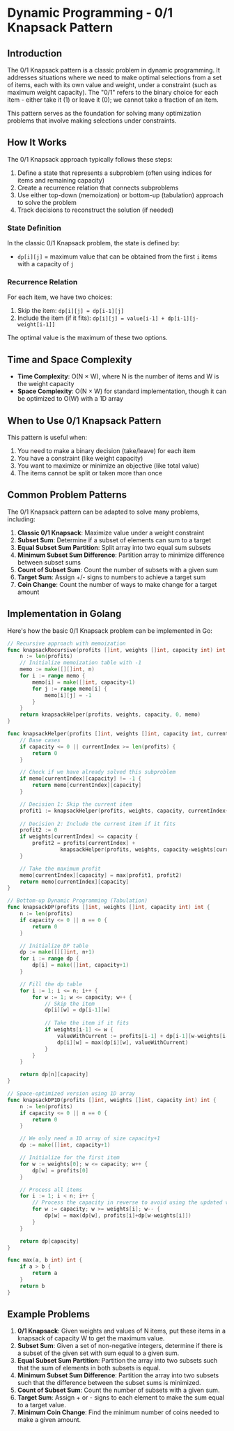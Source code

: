 # Dynamic Programming - 0/1 Knapsack Pattern

## Introduction

The 0/1 Knapsack pattern is a classic problem in dynamic programming. It addresses situations where we need to make optimal selections from a set of items, each with its own value and weight, under a constraint (such as maximum weight capacity). The "0/1" refers to the binary choice for each item - either take it (1) or leave it (0); we cannot take a fraction of an item.

This pattern serves as the foundation for solving many optimization problems that involve making selections under constraints.

## How It Works

The 0/1 Knapsack approach typically follows these steps:

1. Define a state that represents a subproblem (often using indices for items and remaining capacity)
2. Create a recurrence relation that connects subproblems
3. Use either top-down (memoization) or bottom-up (tabulation) approach to solve the problem
4. Track decisions to reconstruct the solution (if needed)

### State Definition

In the classic 0/1 Knapsack problem, the state is defined by:
- `dp[i][j]` = maximum value that can be obtained from the first `i` items with a capacity of `j`

### Recurrence Relation

For each item, we have two choices:
1. Skip the item: `dp[i][j] = dp[i-1][j]`
2. Include the item (if it fits): `dp[i][j] = value[i-1] + dp[i-1][j-weight[i-1]]`

The optimal value is the maximum of these two options.

## Time and Space Complexity

- **Time Complexity**: O(N × W), where N is the number of items and W is the weight capacity
- **Space Complexity**: O(N × W) for standard implementation, though it can be optimized to O(W) with a 1D array

## When to Use 0/1 Knapsack Pattern

This pattern is useful when:

1. You need to make a binary decision (take/leave) for each item
2. You have a constraint (like weight capacity)
3. You want to maximize or minimize an objective (like total value)
4. The items cannot be split or taken more than once

## Common Problem Patterns

The 0/1 Knapsack pattern can be adapted to solve many problems, including:

1. **Classic 0/1 Knapsack**: Maximize value under a weight constraint
2. **Subset Sum**: Determine if a subset of elements can sum to a target
3. **Equal Subset Sum Partition**: Split array into two equal sum subsets
4. **Minimum Subset Sum Difference**: Partition array to minimize difference between subset sums
5. **Count of Subset Sum**: Count the number of subsets with a given sum
6. **Target Sum**: Assign +/- signs to numbers to achieve a target sum
7. **Coin Change**: Count the number of ways to make change for a target amount

## Implementation in Golang

Here's how the basic 0/1 Knapsack problem can be implemented in Go:

```go
// Recursive approach with memoization
func knapsackRecursive(profits []int, weights []int, capacity int) int {
    n := len(profits)
    // Initialize memoization table with -1
    memo := make([][]int, n)
    for i := range memo {
        memo[i] = make([]int, capacity+1)
        for j := range memo[i] {
            memo[i][j] = -1
        }
    }
    return knapsackHelper(profits, weights, capacity, 0, memo)
}

func knapsackHelper(profits []int, weights []int, capacity int, currentIndex int, memo [][]int) int {
    // Base cases
    if capacity <= 0 || currentIndex >= len(profits) {
        return 0
    }

    // Check if we have already solved this subproblem
    if memo[currentIndex][capacity] != -1 {
        return memo[currentIndex][capacity]
    }

    // Decision 1: Skip the current item
    profit1 := knapsackHelper(profits, weights, capacity, currentIndex+1, memo)
    
    // Decision 2: Include the current item if it fits
    profit2 := 0
    if weights[currentIndex] <= capacity {
        profit2 = profits[currentIndex] + 
                 knapsackHelper(profits, weights, capacity-weights[currentIndex], currentIndex+1, memo)
    }

    // Take the maximum profit
    memo[currentIndex][capacity] = max(profit1, profit2)
    return memo[currentIndex][capacity]
}

// Bottom-up Dynamic Programming (Tabulation)
func knapsackDP(profits []int, weights []int, capacity int) int {
    n := len(profits)
    if capacity <= 0 || n == 0 {
        return 0
    }

    // Initialize DP table
    dp := make([][]int, n+1)
    for i := range dp {
        dp[i] = make([]int, capacity+1)
    }

    // Fill the dp table
    for i := 1; i <= n; i++ {
        for w := 1; w <= capacity; w++ {
            // Skip the item
            dp[i][w] = dp[i-1][w]
            
            // Take the item if it fits
            if weights[i-1] <= w {
                valueWithCurrent := profits[i-1] + dp[i-1][w-weights[i-1]]
                dp[i][w] = max(dp[i][w], valueWithCurrent)
            }
        }
    }

    return dp[n][capacity]
}

// Space-optimized version using 1D array
func knapsackDP1D(profits []int, weights []int, capacity int) int {
    n := len(profits)
    if capacity <= 0 || n == 0 {
        return 0
    }

    // We only need a 1D array of size capacity+1
    dp := make([]int, capacity+1)

    // Initialize for the first item
    for w := weights[0]; w <= capacity; w++ {
        dp[w] = profits[0]
    }

    // Process all items
    for i := 1; i < n; i++ {
        // Process the capacity in reverse to avoid using the updated value
        for w := capacity; w >= weights[i]; w-- {
            dp[w] = max(dp[w], profits[i]+dp[w-weights[i]])
        }
    }

    return dp[capacity]
}

func max(a, b int) int {
    if a > b {
        return a
    }
    return b
}
```

## Example Problems

1. **0/1 Knapsack**: Given weights and values of N items, put these items in a knapsack of capacity W to get the maximum value.
2. **Subset Sum**: Given a set of non-negative integers, determine if there is a subset of the given set with sum equal to a given sum.
3. **Equal Subset Sum Partition**: Partition the array into two subsets such that the sum of elements in both subsets is equal.
4. **Minimum Subset Sum Difference**: Partition the array into two subsets such that the difference between the subset sums is minimized.
5. **Count of Subset Sum**: Count the number of subsets with a given sum.
6. **Target Sum**: Assign + or - signs to each element to make the sum equal to a target value.
7. **Minimum Coin Change**: Find the minimum number of coins needed to make a given amount. 